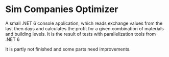# Sim Companies Optimizer

A small .NET 6 console application, which reads exchange values from the last then days and calculates the profit for a given combination of materials and building levels.
It is the result of tests with parallelization tools from .NET 6

It is partly not finished and some parts need improvements.
